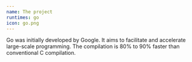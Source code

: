 ```yaml
---
name: The project
runtimes: go
icon: go.png
---
```


Go was initially developed by Google. It aims to facilitate and accelerate large-scale programming. The compilation is 80% to 90% faster than conventional C compilation.